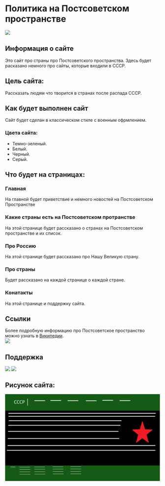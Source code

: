 # Политика на Постсоветском пространстве
![](https://github.com/ruzaharsu/my.site/blob/main/postSoviet_space.png)
## Информация о сайте 
Это сайт про страны про Постсоветского пространства. Здесь будет расказано немного про сайты, которые входили в СССР.
## Цель сайта:
Рассказать людям что творится в странах после распада СССР.
## Как будет выполнен сайт
Сайт будет сделан в классическом стиле с военным офрмлением.
### Цвета сайта:
* Темно-зеленый.
* Белый.
* Черный.
* Серый.
## Что будет на страницах:
###   Главная
На главной будет приветствие и немного новостей на Постсоветском Пространстве
### Какие страны есть на Постсоветском протранстве
На этой странице будет рассказано о странах на Постсоветском пространстве и их список.
### Про Россию
На этой странице будет рассказано про Нашу Великую страну.
### Про страны
Будет рассказано на каждой странице о каждой стране.
### Конатакты
На этой странице и поддержку сайта.

## Ссылки
Более подробную информацию про Постсоветское пространство можно узнать в [Википедии](https://ru.wikipedia.org/wiki/Постсоветское_пространство).
<br>
[![](https://github.com/ruzaharsu/svoe/blob/main/Vk.png)](https://vk.com/club198438193)

## Поддержка
[![](https://github.com/ruzaharsu/svoe/blob/main/telegram.png)](https://t.me/the_batka)
[![](https://github.com/ruzaharsu/svoe/blob/main/telegram.png)](mailto:zaharpeprenko2007@ya.ru)
## Рисунок сайта:
![](https://github.com/ruzaharsu/political-na-PostSovet-space/blob/main/ussr.jpg)

